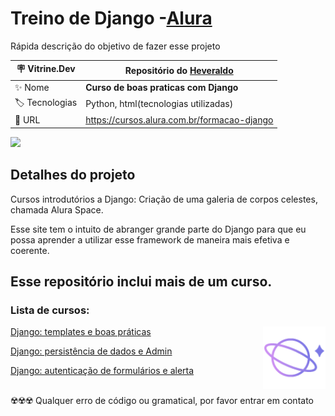 # Treino de Django -[Alura](https://www.alura.com.br)

Rápida descrição do objetivo de fazer esse projeto

| :placard: Vitrine.Dev |   Repositório do [Heveraldo](https://www.linkedin.com/in/heveraldo-serra-7b3544200/)  |
| -------------  | --- |
| :sparkles: Nome        | **Curso de boas praticas com Django**
| :label: Tecnologias | Python, html(tecnologias utilizadas)
| :rocket: URL         | https://cursos.alura.com.br/formacao-django

<!-- Inserir imagem com a #vitrinedev ao final do link -->
![](https://static.djangoproject.com/img/logos/django-logo-negative.1d528e2cb5fb.png#vitrinedev)

## Detalhes do projeto

Cursos introdutórios a Django:
Criação de uma galeria de corpos celestes, chamada Alura Space.

Esse site tem o intuito de abranger grande parte do Django para que eu possa aprender a utilizar esse framework de maneira mais efetiva e coerente.

## Esse repositório inclui mais de um curso.


### Lista de cursos:
<img align="right" alt="coding" width="100" src="https://github.com/Heveraldob12/Django_Curso_Alura/blob/main/setup/static/assets/favicon/Favicon%2096px%201.png#vitrinedev">




[Django: templates e boas práticas](https://cursos.alura.com.br/course/django-templates-boas-praticas)


[Django: persistência de dados e Admin](https://cursos.alura.com.br/course/django-persistencia-dados-admin)


[Django: autenticação de formulários e alerta](https://cursos.alura.com.br/course/django-autenticacao-formularios-alerta)

## 
☢️☢️☢️ Qualquer erro de código ou gramatical, por favor entrar em contato
